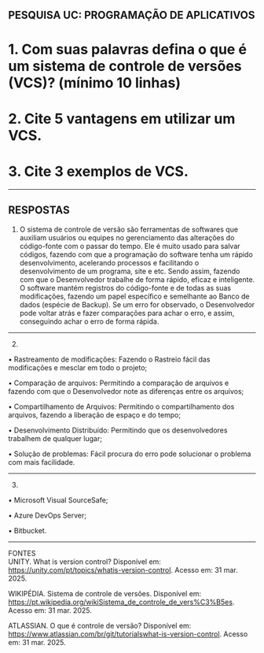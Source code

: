 PESQUISA UC: PROGRAMAÇÃO
DE APLICATIVOS
---
# 1. Com suas palavras defina o que é um sistema de controle de versões (VCS)? (mínimo 10 linhas)
# 2. Cite 5 vantagens em utilizar um VCS.
# 3. Cite 3 exemplos de VCS.
--- 
## RESPOSTAS
1. O sistema de controle de versão são ferramentas de softwares que auxiliam
usuários ou equipes no gerenciamento das alterações do código-fonte com o
passar do tempo. Ele é muito usado para salvar códigos, fazendo com que a
programação do software tenha um rápido desenvolvimento, acelerando
processos e facilitando o desenvolvimento de um programa, site e etc. Sendo
assim, fazendo com que o Desenvolvedor trabalhe de forma rápido, eficaz e
inteligente.
O software mantém registros do código-fonte e de todas as suas modificações,
fazendo um papel específico e semelhante ao Banco de dados (espécie de
Backup). Se um erro for observado, o Desenvolvedor pode voltar atrás e fazer
comparações para achar o erro, e assim, conseguindo achar o erro de forma
rápida.
---
2.
• Rastreamento de modificações: Fazendo o Rastreio fácil das modificações e mesclar em todo o projeto;  

• Comparação de arquivos: Permitindo a comparação de arquivos e fazendo com que o Desenvolvedor note as diferenças entre os arquivos;

• Compartilhamento de Arquivos: Permitindo o compartilhamento dos
arquivos, fazendo a liberação de espaço e do tempo;

• Desenvolvimento Distribuído: Permitindo que os desenvolvedores trabalhem de qualquer lugar;

• Solução de problemas: Fácil procura do erro pode solucionar o problema com mais facilidade.  

---
3.
• Microsoft Visual SourceSafe;  

• Azure DevOps Server;  

• Bitbucket.  

---
FONTES  
UNITY. What is version control? Disponível em: https://unity.com/pt/topics/whatis-version-control. Acesso em: 31 mar. 2025.  
  
WIKIPÉDIA. Sistema de controle de versões. Disponível em:
https://pt.wikipedia.org/wikiSistema_de_controle_de_vers%C3%B5es. Acesso em: 31 mar. 2025.  

ATLASSIAN. O que é controle de versão? Disponível em:
https://www.atlassian.com/br/git/tutorialswhat-is-version-control. Acesso em: 31
mar. 2025.